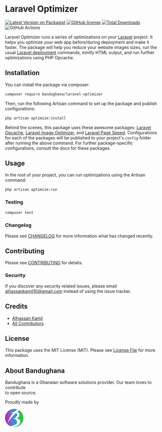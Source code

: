 # Laravel Optimizer

[![Latest Version on Packagist](https://img.shields.io/packagist/bandughana/laravel-optimizer.svg?style=for-the-badge)](https://packagist.org/packages/bandughana/laravel-optimizer)
[![GitHub license](https://img.shields.io/github/license/bandughana/laravel-optimizer?style=for-the-badge)](https://github.com/bandughana/laravel-optimizer/blob/main/LICENSE.md)
[![Total Downloads](https://img.shields.io/packagist/dt/bandughana/laravel-optimizer.svg?style=for-the-badge)](https://packagist.org/packages/bandughana/laravel-optimizer)
![GitHub Actions](https://github.com/bandughana/laravel-optimizer/actions/workflows/main.yml/badge.svg)

Laravel Optimizer runs a series of optimizations on your [Laravel](https://laravel.com) project. It helps you optimize your web app before/during deployment and make it faster. The package will help you reduce your website images sizes, run the usual [Laravel deployment](laravel.com/docs/8.x/deployment) commands, minify HTML output, and run further optimizations using PHP Opcache.

## Installation

You can install the package via composer:

```bash
composer require bandughana/laravel-optimizer
```

Then, run the following Artisan command to set up the package and publish configurations:

```bash
php artisan optimize:install
```

Behind the scenes, this package uses these awesome packages: [Laravel Opcache](https://github.com/appstract/laravel-opcache), [Laravel Image Optimizer](https://github.com/spatie/laravel-image-optimizer), and [Laravel Page Speed](https://github.com/renatomarinho/laravel-page-speed). Configurations for each of the packages will be published to your project's `config` folder after running the above command. For further package-specific configurations, consult the docs for these packages.

## Usage

In the root of your project, you can run optimizations using the Artisan command:

```bash
php artisan optimize:run
```

### Testing

```bash
composer test
```

### Changelog

Please see [CHANGELOG](CHANGELOG.md) for more information what has changed recently.

## Contributing

Please see [CONTRIBUTING](CONTRIBUTING.md) for details.

### Security

If you discover any security related issues, please email alhassankamil10@gmail.com instead of using the issue tracker.

## Credits

- [Alhassan Kamil](https://github.com/bandughana)
- [All Contributors](../../contributors)

## License

This package uses the MIT License (MIT). Please see [License File](LICENSE.md) for more information.

## About Bandughana

Bandughana is a Ghanaian software solutions provider. Our team loves to contribute  
to open source.

Proudly made by  

[![Bandughana](bandughana.svg)](https://bandughana.com)
